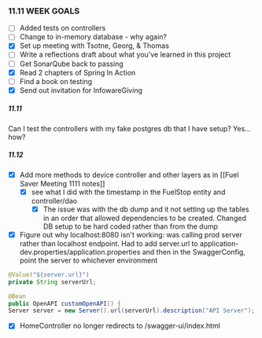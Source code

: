 ### 11.11 WEEK GOALS
- [ ] Added tests on controllers
- [ ] Change to in-memory database - why again? 
- [x] Set up meeting with Tsotne, Georg, & Thomas
- [ ] Write a reflections draft about what you've learned in this project 
- [ ] Get SonarQube back to passing
- [x] Read 2 chapters of Spring In Action
- [ ] Find a book on testing
- [x] Send out invitation for InfowareGiving

##### 11.11
Can I test the controllers with my fake postgres db that I have setup? Yes... how? 

##### 11.12
- [x] Add more methods to device controller and other layers as  in [[Fuel Saver Meeting 1111 notes]]
	- [x] see what I did with the timestamp in the FuelStop entity and controller/dao 
		- [x] The issue was with the db dump and it not setting up the tables in an order that allowed dependencies to be created. Changed DB setup to be hard coded rather than from the dump
- [x] Figure out why localhost:8080 isn't working: was calling prod server rather than localhost endpoint. Had to add server.url to application-dev.properties/application.properties and then in the SwaggerConfig, point the server to whichever environment 
```java
@Value("${server.url}")
private String serverUrl;

@Bean
public OpenAPI customOpenAPI() {
Server server = new Server().url(serverUrl).description("API Server");
```

- [x] HomeController no longer redirects to /swagger-ui/index.html 